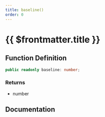 ```yaml
---
title: baseline()
order: 0
---
```


# {{ $frontmatter.title }}

<!--@include: ./baseline_partial_header.md-->

## Function Definition

```ts
public readonly baseline: number;
```

### Returns

* number

## Documentation

<!--@include: ./baseline_partial_footer.md-->
